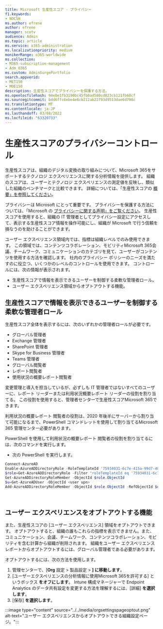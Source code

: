 ```yaml
---
title: Microsoft 生産性スコア - プライバシー
f1.keywords:
- NOCSH
ms.author: efrene
author: efrene
manager: scotv
audience: Admin
ms.topic: article
ms.service: o365-administration
ms.localizationpriority: medium
monikerRange: o365-worldwide
ms.collection:
- M365-subscription-management
- Adm_O365
ms.custom: AdminSurgePortfolio
search.appverid:
- MET150
- MOE150
description: 生産性スコアでプライバシーを保護する方法。
ms.openlocfilehash: 94e0e1fb3190bc45fb0ad580cd823cb121fb60cf
ms.sourcegitcommit: bdd6ffc6ebe4e6cb212ab22793d9513dae6d798c
ms.translationtype: MT
ms.contentlocale: ja-JP
ms.lasthandoff: 03/08/2022
ms.locfileid: "63320733"
---
```

# <a name="privacy-controls-for-productivity-score"></a>生産性スコアのプライバシーコントロール

生産性スコアは、組織のデジタル変換の取り組みについて、Microsoft 365をサポートするテクノロジ エクスペリエンスに関する分析情報を提供します。  組織のスコアは、ユーザーとテクノロジ エクスペリエンスの測定値を反映し、類似した組織のベンチマークと比較できます。 詳細については、「生産性スコアの [概要」を参照してください](productivity-score.md)。

プライバシーは Microsoft にとって重要です。 プライバシーを保護する方法については、「Microsoft の [プライバシーに関する声明」をご覧ください](https://privacy.microsoft.com/privacystatement)。 生産性スコアを使用すると、組織の IT 管理者としてプライバシー設定にアクセスして、表示する生産性スコア情報を操作可能にし、組織が Microsoft で行う信頼を損なうのを助けることができます。

ユーザー エクスペリエンス領域内では、指標は組織レベルでのみ使用できます。 この領域では、コンテンツコラボレーション、モビリティMicrosoft 365会議、チームワーク、コミュニケーションのカテゴリを見て、ユーザーがコンテンツを使用する方法を確認します。 社内のプライバシー ポリシーのニーズを満たすのに役立つ、いくつかのレベルのコントロールを使用できます。
コントロールには、次の情報が表示されます。

- 生産性スコアで情報を表示できるユーザーを制御する柔軟な管理者ロール。
- ユーザー エクスペリエンス領域からオプトアウトする機能。

## <a name="flexible-admin-roles-to-control-who-can-see-the-information-in-productivity-score"></a>生産性スコアで情報を表示できるユーザーを制御する柔軟な管理者ロール

生産性スコア全体を表示するには、次のいずれかの管理者ロールが必要です。

- グローバル管理者
- Exchange 管理者
- SharePoint 管理者
- Skype for Business 管理者
- Teams 管理者
- グローバル閲覧者
- レポート閲覧者
- 使用状況の概要レポート閲覧者

変更管理と導入を担当しているが、必ずしも IT 管理者ではないすべてのユーザーに、レポート リーダーまたは利用状況概要レポート リーダーの役割を割り当てる。 この役割を使用すると、管理者センターで生産性スコアMicrosoft 365できます。

利用状況の概要レポート 閲覧者の役割は、2020 年後半にサーバーから割り当て可能になるまで、PowerShell コマンドレットを使用して割り当てるMicrosoft 365 管理センター必要があります。

PowerShell を使用して利用状況の概要レポート 閲覧者の役割を割り当てるには、次のコマンドを実行します。

- 次の PowerShell を実行します。

```powershell
Connect-AzureAD
Enable-AzureADDirectoryRole -RoleTemplateId '75934031-6c7e-415a-99d7-48dbd49e875e'
$role=Get-AzureADDirectoryRole -Filter "roleTemplateId eq '75934031-6c7e-415a-99d7-48dbd49e875e'"
Get-AzureADDirectoryRoleMember -ObjectId $role.ObjectId
$u=Get-AzureADUser -ObjectId <user upn>
Add-AzureADDirectoryRoleMember -ObjectId $role.ObjectId -RefObjectId $u.ObjectId
```

</br>


## <a name="capability-to-opt-out-of-people-experiences"></a>ユーザー エクスペリエンスをオプトアウトする機能

また、生産性スコアの [ユーザー エクスペリエンス] 領域をオプトアウトできます。 オプトアウトすると、組織の誰もこれらの指標を表示できません。また、コミュニケーション、会議、チームワーク、コンテンツコラボレーション、モビリティを含む計算から組織が削除されます。 組織をユーザー エクスペリエンス レポートからオプトアウトするには、グローバル管理者である必要があります。

オプトアウトするには、次の方法を使用します。

1. 管理センターで、[**Org** 設定  >  製品設定 > **] に移動します**。
2. [ユーザーエクスペリエンスの分析情報に使用Microsoft 365を許可する] というボックス **をオフにします**。 Intune 構成マネージャーで Endpoint Analytics のデータ共有設定を変更する方法を理解するには、[詳細] **を選択します**。
3. [保存]  **を選択します**。

:::image type="content" source="../../media/orgsettingspageoptout.png" alt-text="ユーザー エクスペリエンスからオプトアウトできる組織設定ページ。":::
